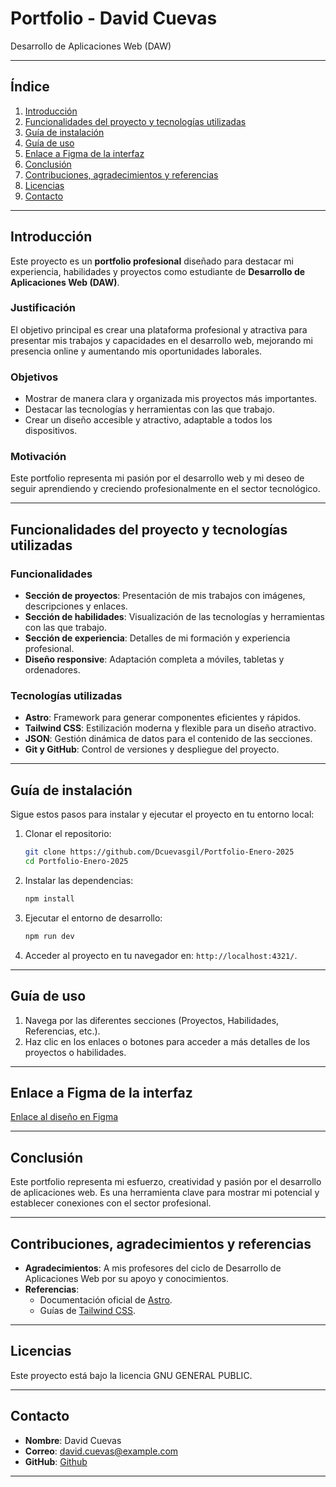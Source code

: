 # Portfolio - David Cuevas
Desarrollo de Aplicaciones Web (DAW)

---

## Índice  

1. [Introducción](#introducción)  
2. [Funcionalidades del proyecto y tecnologías utilizadas](#funcionalidades-del-proyecto-y-tecnologías-utilizadas)  
3. [Guía de instalación](#guía-de-instalación)  
4. [Guía de uso](#guía-de-uso)  
5. [Enlace a Figma de la interfaz](#enlace-a-figma-de-la-interfaz)  
6. [Conclusión](#conclusión)  
7. [Contribuciones, agradecimientos y referencias](#contribuciones-agradecimientos-y-referencias)  
8. [Licencias](#licencias)  
9. [Contacto](#contacto)  

---

## Introducción  

Este proyecto es un **portfolio profesional** diseñado para destacar mi experiencia, habilidades y proyectos como estudiante de **Desarrollo de Aplicaciones Web (DAW)**.  

### Justificación  
El objetivo principal es crear una plataforma profesional y atractiva para presentar mis trabajos y capacidades en el desarrollo web, mejorando mi presencia online y aumentando mis oportunidades laborales.  

### Objetivos  
- Mostrar de manera clara y organizada mis proyectos más importantes.  
- Destacar las tecnologías y herramientas con las que trabajo.  
- Crear un diseño accesible y atractivo, adaptable a todos los dispositivos.  

### Motivación  
Este portfolio representa mi pasión por el desarrollo web y mi deseo de seguir aprendiendo y creciendo profesionalmente en el sector tecnológico.  

---

## Funcionalidades del proyecto y tecnologías utilizadas  

### Funcionalidades  
- **Sección de proyectos**: Presentación de mis trabajos con imágenes, descripciones y enlaces.  
- **Sección de habilidades**: Visualización de las tecnologías y herramientas con las que trabajo.  
- **Sección de experiencia**: Detalles de mi formación y experiencia profesional.  
- **Diseño responsive**: Adaptación completa a móviles, tabletas y ordenadores.  

### Tecnologías utilizadas  
- **Astro**: Framework para generar componentes eficientes y rápidos.  
- **Tailwind CSS**: Estilización moderna y flexible para un diseño atractivo.  
- **JSON**: Gestión dinámica de datos para el contenido de las secciones.  
- **Git y GitHub**: Control de versiones y despliegue del proyecto.  

---

## Guía de instalación  

Sigue estos pasos para instalar y ejecutar el proyecto en tu entorno local:  

1. Clonar el repositorio:  
   ```bash  
   git clone https://github.com/Dcuevasgil/Portfolio-Enero-2025 
   cd Portfolio-Enero-2025  
   ```  

2. Instalar las dependencias:  
   ```bash  
   npm install  
   ```  

3. Ejecutar el entorno de desarrollo:  
   ```bash  
   npm run dev  
   ```  

4. Acceder al proyecto en tu navegador en: `http://localhost:4321/`.  

---

## Guía de uso  

1. Navega por las diferentes secciones (Proyectos, Habilidades, Referencias, etc.).  
2. Haz clic en los enlaces o botones para acceder a más detalles de los proyectos o habilidades.

---

## Enlace a Figma de la interfaz  

[Enlace al diseño en Figma](https://www.figma.com/design/G9VtHfE9BgjYXeAhkXEn4o/Portfolio?node-id=2136-66&t=LvawrpwoMxabUXg9-1)  

---

## Conclusión  

Este portfolio representa mi esfuerzo, creatividad y pasión por el desarrollo de aplicaciones web. Es una herramienta clave para mostrar mi potencial y establecer conexiones con el sector profesional.  

---

## Contribuciones, agradecimientos y referencias  

- **Agradecimientos**: A mis profesores del ciclo de Desarrollo de Aplicaciones Web por su apoyo y conocimientos.  
- **Referencias**:  
  - Documentación oficial de [Astro](https://astro.build/).  
  - Guías de [Tailwind CSS](https://tailwindcss.com/).  

---

## Licencias

Este proyecto está bajo la licencia GNU GENERAL PUBLIC.  

---

## Contacto

- **Nombre**: David Cuevas  
- **Correo**: david.cuevas@example.com  
- **GitHub**: [Github](https://github.com/Dcuevasgil)

---
